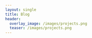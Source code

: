 ```yaml
---
layout: single
title: Blog
header:
  overlay_image: /images/projects.png
  teaser: /images/projects.png
---
```

